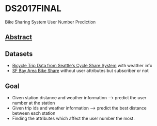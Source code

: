 # DS2017FINAL
Bike Sharing System User Number Prediction

## [Abstract](https://docs.google.com/document/d/1aSSCUY7zKjgmx_NfynuDGJAoMsRLy9DFm6jmIgi4F74/edit#)
## Datasets
* [Bicycle Trip Data from Seattle's Cycle Share System](https://www.kaggle.com/pronto/cycle-share-dataset/data) with weather info
* [SF Bay Area Bike Share](https://www.kaggle.com/benhamner/sf-bay-area-bike-share/data) without user attributes but subscriber or not

## Goal  
* Given station distance and weather information  --> predict the user number at the station
* Given trip ids and weather information --> predict the best distance  between each station
* Finding the attributes which affect the user number the most.